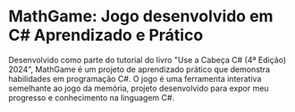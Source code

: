 # MathGame: Jogo desenvolvido em C# Aprendizado e Prático
Desenvolvido como parte do tutorial do livro "Use a Cabeça C# (4ª Edição) 2024", MathGame é um projeto de aprendizado prático que demonstra habilidades em programação C#. O jogo é uma ferramenta interativa semelhante ao jogo da memória, projeto desenvolvido para expor meu progresso e conhecimento na linguagem C#.
